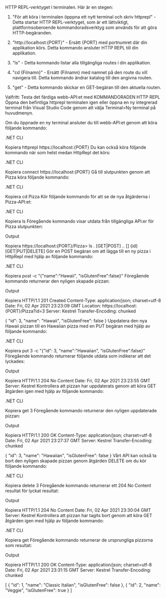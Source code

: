 HTTP REPL-verktyget i terminalen. Här är en stegen:

1. "För att köra i terminalen öpppna ett nytt terminal och skriv httprepl" - Detta startar HTTP REPL-verktyget, som är ett lättviktigt, plattformsoberoende kommandoradsverktyg som används för att göra HTTP-begäranden.

2. "http://localhost:{PORT}" - Ersätt {PORT} med portnumret där din applikation körs. Detta kommando ansluter HTTP REPL till din applikation.

3. "ls" - Detta kommando listar alla tillgängliga routes i din applikation.

4. "cd {Filnamn}" - Ersätt {Filnamn} med namnet på den route du vill navigera till. Detta kommando ändrar katalog till den angivna routen.

5. "get" - Detta kommando skickar en GET-begäran till den aktuella routen.
   




Valfritt: Testa det färdiga webb-API:et med KOMMANDORADEN HTTP REPL
Öppna den befintliga httprepl terminalen igen eller öppna en ny integrerad terminal från Visual Studio Code genom att välja Terminal>Ny terminal på huvudmenyn.

Om du öppnade en ny terminal ansluter du till webb-API:et genom att köra följande kommando:

.NET CLI

Kopiera
httprepl https://localhost:{PORT}
Du kan också köra följande kommando när som helst medan HttpRepl det körs:

.NET CLI

Kopiera
connect https://localhost:{PORT}
Gå till slutpunkten genom att Pizza köra följande kommando:

.NET CLI

Kopiera
cd Pizza
Kör följande kommando för att se de nya åtgärderna i Pizza-API:et:

.NET CLI

Kopiera
ls
Föregående kommando visar utdata från tillgängliga API:er för Pizza slutpunkten:

Output

Kopiera
    https://localhost:{PORT}/Pizza> ls
    .      [GET|POST]
    ..     []
    {id}   [GET|PUT|DELETE]
Gör en POST begäran om att lägga till en ny pizza i HttpRepl med hjälp av följande kommando:

.NET CLI

Kopiera
post -c "{"name":"Hawaii", "isGlutenFree":false}"
Föregående kommando returnerar den nyligen skapade pizzan:

Output

Kopiera
HTTP/1.1 201 Created
Content-Type: application/json; charset=utf-8
Date: Fri, 02 Apr 2021 23:23:09 GMT
Location: https://localhost:{PORT}/Pizza?id=3
Server: Kestrel
Transfer-Encoding: chunked

{
    "id": 3,
    "name": "Hawaii",
    "isGlutenFree": false
}
Uppdatera den nya Hawaii pizzan till en Hawaiian pizza med en PUT begäran med hjälp av följande kommando:

.NET CLI

Kopiera
put 3 -c  "{"id": 3, "name":"Hawaiian", "isGlutenFree":false}"
Föregående kommando returnerar följande utdata som indikerar att det lyckades:

Output

Kopiera
HTTP/1.1 204 No Content
Date: Fri, 02 Apr 2021 23:23:55 GMT
Server: Kestrel
Kontrollera att pizzan har uppdaterats genom att köra GET åtgärden igen med hjälp av följande kommando:

.NET CLI

Kopiera
get 3
Föregående kommando returnerar den nyligen uppdaterade pizzan:

Output

Kopiera
HTTP/1.1 200 OK
Content-Type: application/json; charset=utf-8
Date: Fri, 02 Apr 2021 23:27:37 GMT
Server: Kestrel
Transfer-Encoding: chunked

{
    "id": 3,
    "name": "Hawaiian",
    "isGlutenFree": false
}
Vårt API kan också ta bort den nyligen skapade pizzan genom åtgärden DELETE om du kör följande kommando:

.NET CLI

Kopiera
delete 3
Föregående kommando returnerar ett 204 No Content resultat för lyckat resultat:

Output

Kopiera
HTTP/1.1 204 No Content
Date: Fri, 02 Apr 2021 23:30:04 GMT
Server: Kestrel
Kontrollera att pizzan har tagits bort genom att köra GET åtgärden igen med hjälp av följande kommando:

.NET CLI

Kopiera
get
Föregående kommando returnerar de ursprungliga pizzorna som resultat:

Output

Kopiera
HTTP/1.1 200 OK
Content-Type: application/json; charset=utf-8
Date: Fri, 02 Apr 2021 23:31:15 GMT
Server: Kestrel
Transfer-Encoding: chunked

[
    {
        "id": 1,
        "name": "Classic Italian",
        "isGlutenFree": false
    },
    {
        "id": 2,
        "name": "Veggie",
        "isGlutenFree": true
    }
]